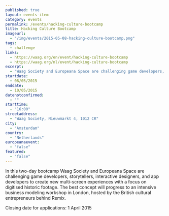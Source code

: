 ```yaml
---
published: true
layout: events-item
category: events
permalink: /events/hacking-culture-bootcamp
title: Hacking Culture Bootcamp
imageurl: 
  - "/img/events/2015-05-08-hacking-culture-bootcamp.png"
tags: 
  - challenge
links:
  - https://waag.org/en/event/hacking-culture-bootcamp
  - https://waag.org/nl/event/hacking-culture-bootcamp
excerpt:
  - "Waag Society and Europeana Space are challenging game developers, storytellers, interactive designers, and app developers to create new multi-screen experiences with a focus on digitised historic footage. The best concept will progress to an intensive business modeling workshop in London, hosted by the British cultural entrepreneurs behind Remix."
startdate:
  - 08/05/2015
enddate:
  - 10/05/2015
datenotconfirmed:
  - ""
starttime:
  - "16:00"
streetaddress:
  - "Waag Society, Nieuwmarkt 4, 1012 CR"
city:
  - "Amsterdam"
country:
  - "Netherlands"
europeanaevent:
  - "false"
featured:
  - "false"
---
```

In this two-day bootcamp Waag Society and Europeana Space are challenging game developers, storytellers, interactive designers, and app developers to create new multi-screen experiences with a focus on digitised historic footage. The best concept will progress to an intensive business modeling workshop in London, hosted by the British cultural entrepreneurs behind Remix.

Closing date for applications: 1 April 2015
